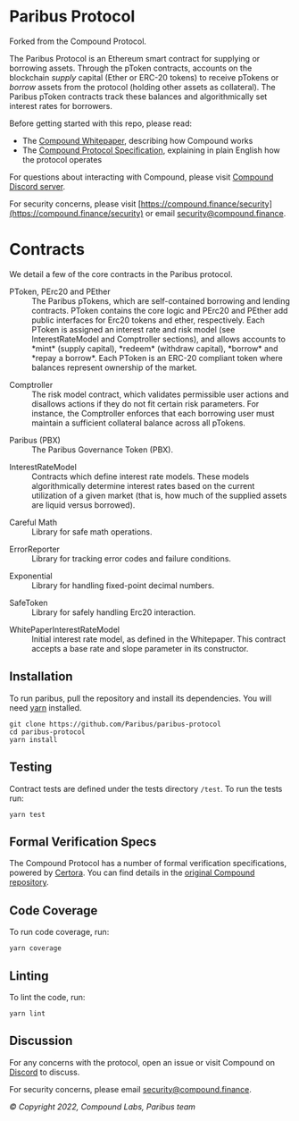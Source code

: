<!---
[![CircleCI](https://circleci.com/gh/compound-finance/compound-protocol.svg?style=svg&circle-token=5ed19932325c559a06f71f87d69012aedd2cf3fb)](https://circleci.com/gh/compound-finance/compound-protocol) [![codecov](https://codecov.io/gh/compound-finance/compound-protocol/branch/master/graph/badge.svg?token=q4UvsvVzOX)](https://codecov.io/gh/compound-finance/compound-protocol)
-->

Paribus Protocol
=================
Forked from the Compound Protocol.

The Paribus Protocol is an Ethereum smart contract for supplying or borrowing assets. Through the pToken contracts, accounts on the blockchain *supply* capital (Ether or ERC-20 tokens) to receive pTokens or *borrow* assets from the protocol (holding other assets as collateral). The Paribus pToken contracts track these balances and algorithmically set interest rates for borrowers.

Before getting started with this repo, please read:

* The [Compound Whitepaper](https://compound.finance/documents/Compound.Whitepaper.pdf), describing how Compound works
* The [Compound Protocol Specification](https://github.com/compound-finance/compound-protocol/tree/master/docs/CompoundProtocol.pdf), explaining in plain English how the protocol operates

For questions about interacting with Compound, please visit [Compound Discord server](https://compound.finance/discord).

For security concerns, please visit [https://compound.finance/security](https://compound.finance/security) or email [security@compound.finance](mailto:security@compound.finance).

<!---
Contributing
============

Contributing to the Compound protocol is a bit different than most open-source projects -- check out the [community guide on Contributing](https://www.comp.xyz/t/contributing-to-compound-protocol/48).

-->
Contracts
=========

We detail a few of the core contracts in the Paribus protocol.

<dl>
  <dt>PToken, PErc20 and PEther</dt>
  <dd>The Paribus pTokens, which are self-contained borrowing and lending contracts. PToken contains the core logic and PErc20 and PEther add public interfaces for Erc20 tokens and ether, respectively. Each PToken is assigned an interest rate and risk model (see InterestRateModel and Comptroller sections), and allows accounts to *mint* (supply capital), *redeem* (withdraw capital), *borrow* and *repay a borrow*. Each PToken is an ERC-20 compliant token where balances represent ownership of the market.</dd>
</dl>

<dl>
  <dt>Comptroller</dt>
  <dd>The risk model contract, which validates permissible user actions and disallows actions if they do not fit certain risk parameters. For instance, the Comptroller enforces that each borrowing user must maintain a sufficient collateral balance across all pTokens.</dd>
</dl>

<dl>
  <dt>Paribus (PBX)</dt>
  <dd>The Paribus Governance Token (PBX). <!---Holders of this token have the ability to govern the protocol via the governor contract.--></dd>
</dl>

<!---
<dl>
  <dt>Governor Alpha</dt>
  <dd>The administrator of the Compound timelock contract. Holders of Comp token may create and vote on proposals which will be queued into the Compound timelock and then have effects on Compound cToken and Comptroller contracts. This contract may be replaced in the future with a beta version.</dd>
</dl>
-->

<dl>
  <dt>InterestRateModel</dt>
  <dd>Contracts which define interest rate models. These models algorithmically determine interest rates based on the current utilization of a given market (that is, how much of the supplied assets are liquid versus borrowed).</dd>
</dl>

<dl>
  <dt>Careful Math</dt>
  <dd>Library for safe math operations.</dd>
</dl>

<dl>
  <dt>ErrorReporter</dt>
  <dd>Library for tracking error codes and failure conditions.</dd>
</dl>

<dl>
  <dt>Exponential</dt>
  <dd>Library for handling fixed-point decimal numbers.</dd>
</dl>

<dl>
  <dt>SafeToken</dt>
  <dd>Library for safely handling Erc20 interaction.</dd>
</dl>

<dl>
  <dt>WhitePaperInterestRateModel</dt>
  <dd>Initial interest rate model, as defined in the Whitepaper. This contract accepts a base rate and slope parameter in its constructor.</dd>
</dl>

Installation
------------
To run paribus, pull the repository and install its dependencies. You will need [yarn](https://yarnpkg.com/lang/en/docs/install/) installed.

    git clone https://github.com/Paribus/paribus-protocol
    cd paribus-protocol
    yarn install
<!---
REPL
----

The Compound Protocol has a simple scenario evaluation tool to test and evaluate scenarios which could occur on the blockchain. This is primarily used for constructing high-level integration tests. The tool also has a REPL to interact with local the Compound Protocol (similar to `truffle console`).

    yarn repl -n development
    yarn repl -n rinkeby

    > Read PToken cBAT Address
    Command: Read PToken cBAT Address
    AddressV<val=0xAD53863b864AE703D31b819d29c14cDA93D7c6a6>

You can read more about the scenario runner in the [Scenario Docs](https://github.com/compound-finance/compound-protocol/tree/master/scenario/SCENARIO.md) on steps for using the repl.
-->

Testing
-------
Contract tests are defined under the tests directory `/test`. To run the tests run:

    yarn test


Formal Verification Specs
-------------------------

The Compound Protocol has a number of formal verification specifications, powered by [Certora](https://www.certora.com/). You can find details in the [original Compound repository](https://github.com/compound-finance/compound-protocol/tree/master/spec/formal).

Code Coverage
-------------
To run code coverage, run:

    yarn coverage

Linting
-------
To lint the code, run:

    yarn lint

Discussion
----------

For any concerns with the protocol, open an issue or visit Compound on [Discord](https://compound.finance/discord) to discuss.

For security concerns, please email [security@compound.finance](mailto:security@compound.finance).

_© Copyright 2022, Compound Labs, Paribus team_
